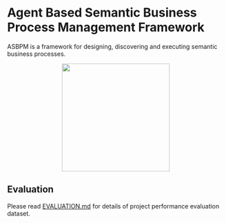 # Agent Based Semantic Business Process Management Framework
ASBPM is a framework for designing, discovering and executing semantic business processes.

<p align="center">
<img align="center" width="250" height="250" src="https://github.com/asbpm/asbpm/blob/master/github_logo_10.png">
</p>

## Evaluation
Please read [EVALUATION.md](https://github.com/asbpm/asbpm/blob/master/evaluationData/README.md) for details of project performance evaluation dataset.
